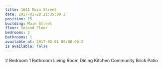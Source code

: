 ```yaml
---
title: 1641 Main Street
date: 2017-01-28 21:35:00 Z
position: 15
building: Main Street
floor: Second Floor
bedrooms: 2
bathrooms: 1
available at: 2017-02-01 00:00:00 Z
is available: false
---
```


2 Bedroom
1 Bathroom
Living Room
Dining
Kitchen
Community Brick Patio
